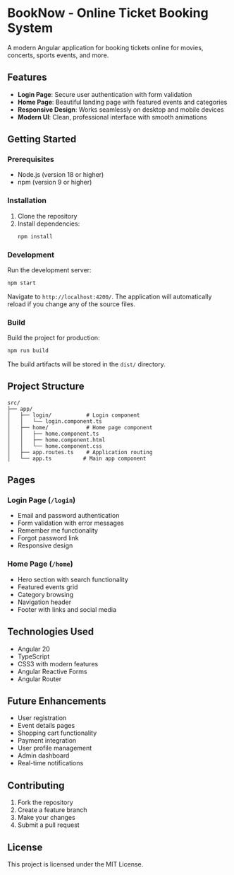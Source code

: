 # BookNow - Online Ticket Booking System

A modern Angular application for booking tickets online for movies, concerts, sports events, and more.

## Features

- **Login Page**: Secure user authentication with form validation
- **Home Page**: Beautiful landing page with featured events and categories
- **Responsive Design**: Works seamlessly on desktop and mobile devices
- **Modern UI**: Clean, professional interface with smooth animations

## Getting Started

### Prerequisites

- Node.js (version 18 or higher)
- npm (version 9 or higher)

### Installation

1. Clone the repository
2. Install dependencies:
   ```bash
   npm install
   ```

### Development

Run the development server:
```bash
npm start
```

Navigate to `http://localhost:4200/`. The application will automatically reload if you change any of the source files.

### Build

Build the project for production:
```bash
npm run build
```

The build artifacts will be stored in the `dist/` directory.

## Project Structure

```
src/
├── app/
│   ├── login/           # Login component
│   │   └── login.component.ts
│   ├── home/            # Home page component
│   │   ├── home.component.ts
│   │   ├── home.component.html
│   │   └── home.component.css
│   ├── app.routes.ts    # Application routing
│   └── app.ts          # Main app component
```

## Pages

### Login Page (`/login`)
- Email and password authentication
- Form validation with error messages
- Remember me functionality
- Forgot password link
- Responsive design

### Home Page (`/home`)
- Hero section with search functionality
- Featured events grid
- Category browsing
- Navigation header
- Footer with links and social media

## Technologies Used

- Angular 20
- TypeScript
- CSS3 with modern features
- Angular Reactive Forms
- Angular Router

## Future Enhancements

- User registration
- Event details pages
- Shopping cart functionality
- Payment integration
- User profile management
- Admin dashboard
- Real-time notifications

## Contributing

1. Fork the repository
2. Create a feature branch
3. Make your changes
4. Submit a pull request

## License

This project is licensed under the MIT License.

